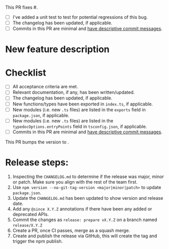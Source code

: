 <!-- When fixing a bug: -->

This PR fixes #<issue ID>.

- [ ] I've added a unit test to test for potential regressions of this bug.
- [ ] The changelog has been updated, if applicable.
- [ ] Commits in this PR are minimal and [have descriptive commit messages](https://chris.beams.io/posts/git-commit/).

<!-- When adding a new feature: -->

# New feature description

# Checklist

- [ ] All acceptance criteria are met.
- [ ] Relevant documentation, if any, has been written/updated.
- [ ] The changelog has been updated, if applicable.
- [ ] New functions/types have been exported in `index.ts`, if applicable.
- [ ] New modules (i.e. new `.ts` files) are listed in the `exports` field in `package.json`, if applicable.
- [ ] New modules (i.e. new `.ts` files) are listed in the `typedocOptions.entryPoints` field in `tsconfig.json`, if applicable.
- [ ] Commits in this PR are minimal and [have descriptive commit messages](https://chris.beams.io/posts/git-commit/).

<!-- When cutting a release: -->

This PR bumps the version to <version number>.

# Release steps:

1. Inspecting the `CHANGELOG.md` to determine if the release was major, minor or patch. Make sure you align with the rest of the team first.
2. Use `npm version --no-git-tag-version <major|minor|patch>` to update `package.json`.
3. Update the `CHANGELOG.md` has been updated to show version and release date.
4. Add any `@since X.Y.Z` annotations if there have been any added or deprecated APIs.
5. Commit the changes as `release: prepare vX.Y.Z` on a branch named `release/X.Y.Z`
6. Create a PR, once CI passes, merge as a squash merge.
7. Create and publish the release via GitHub, this will create the tag and trigger the npm publish.
